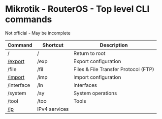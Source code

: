 # Mikrotik - RouterOS - Top level CLI commands
Not official - May be incomplete


| **Command** | **Shortcut** | **Description** |
|---|---|---|
| /  | / | Return to root |
| [/export](export.md) | /exp | Export configuration |
| /file | /fil | Files & File Transfer Protocol (FTP) |
| [/import](import.md) | /imp | Import configuration |
| /interface | /in | Interfaces |
| /system | /sy | System operations |
| /tool | /too | Tools |
| [/ip](ip.md) | IPv4 services |